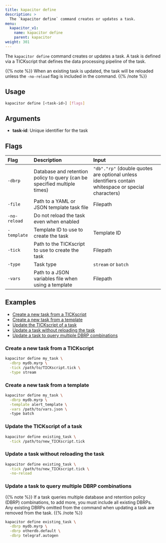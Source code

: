 ```yaml
---
title: kapacitor define
description: >
  The `kapacitor define` command creates or updates a task.
menu:
  kapacitor_v1:
    name: kapacitor define
    parent: kapacitor
weight: 301
---
```


The `kapacitor define` command creates or updates a task.
A task is defined via a TICKscript that defines the data processing pipeline of the task.

{{% note %}}
When an existing task is updated, the task will be reloaded unless the
`-no-reload` flag is included in the command.
{{% /note %}}

## Usage

```sh
kapacitor define [<task-id>] [flags]
```

## Arguments

- **task-id**: Unique identifier for the task

## Flags

| Flag         | Description                                                              | Input                                                                                                |
| :----------- | :----------------------------------------------------------------------- | :--------------------------------------------------------------------------------------------------- |
| `-dbrp`      | Database and retention policy to query (can be specified multiple times) | `"db"."rp"` (double quotes are optional unless identifiers contain whitespace or special characters) |
| `-file`      | Path to a YAML or JSON template task file                                | Filepath                                                                                             |
| `-no-reload` | Do not reload the task even when enabled                                 |                                                                                                      |
| `-template`  | Template ID to use to create the task                                    | Template ID                                                                                          |
| `-tick`      | Path to the TICKscript to use to create the task                         | Filepath                                                                                             |
| `-type`      | Task type                                                                | `stream` or `batch`                                                                                  |
| `-vars`      | Path to a JSON variables file when using a template                      | Filepath                                                                                             |

## Examples

- [Create a new task from a TICKscript](#create-a-new-task-from-a-tickscript)
- [Create a new task from a template](#create-a-new-task-from-a-template)
- [Update the TICKscript of a task](#update-the-tickscript-of-a-task)
- [Update a task without reloading the task](#update-a-task-without-reloading-the-task)
- [Update a task to query multiple DBRP combinations](#update-a-task-to-query-multiple-dbrp-combinations)

### Create a new task from a TICKscript

```sh
kapacitor define my_task \
  -dbrp mydb.myrp \
  -tick /path/to/TICKscript.tick \
  -type stream
```

### Create a new task from a template

```sh
kapacitor define my_task \
  -dbrp mydb.myrp \
  -template alert_template \
  -vars /path/to/vars.json \  
  -type batch
```

### Update the TICKscript of a task

```sh
kapacitor define existing_task \
  -tick /path/to/new_TICKscript.tick
```

### Update a task without reloading the task

```sh
kapacitor define existing_task \
  -tick /path/to/new_TICKscript.tick \
  -no-reload
```

### Update a task to query multiple DBRP combinations

{{% note %}}
If a task queries multiple database and retention policy (DBRP) combinations,
to add more, you must include all existing DBRPs.
Any existing DBRPs omitted from the command when updating a task are removed
from the task.
{{% /note %}}

```sh
kapacitor define existing_task \
  -dbrp mydb.myrp \
  -dbrp otherdb.default \
  -dbrp telegraf.autogen
```
